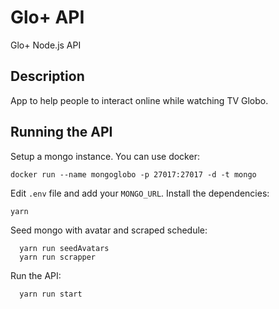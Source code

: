 # Glo+ API
Glo+ Node.js API

## Description
App to help people to interact online while watching TV Globo.

## Running the API
Setup a mongo instance. You can use docker:
```
docker run --name mongoglobo -p 27017:27017 -d -t mongo
```
Edit `.env` file and add your `MONGO_URL`.
Install the dependencies:
```
yarn
```
Seed mongo with avatar and scraped schedule:
```
  yarn run seedAvatars
  yarn run scrapper
```
Run the API:
```
  yarn run start
```
